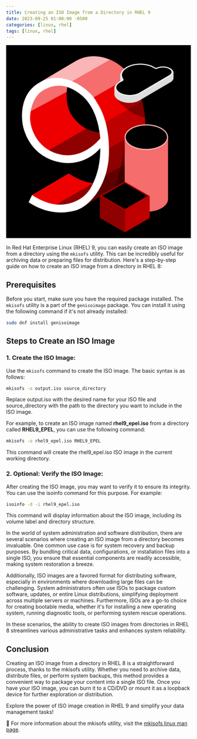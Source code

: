 ```yaml
---
title: Creating an ISO Image from a Directory in RHEL 9
date: 2023-09-25 01:00:00 -0500
categories: [linux, rhel]
tags: [linux, rhel]
---
```


![Creating an ISO Image from a Directory in RHEL 9](/assets/img/posts/2023/create_iso_from_directory/create_iso_from_directory.png)


In Red Hat Enterprise Linux (RHEL) 9, you can easily create an ISO image from a directory using the `mkisofs` utility. This can be incredibly useful for archiving data or preparing files for distribution. Here's a step-by-step guide on how to create an ISO image from a directory in RHEL 8:

## Prerequisites

Before you start, make sure you have the required package installed. The `mkisofs` utility is a part of the `genisoimage` package. You can install it using the following command if it's not already installed:

```bash
sudo dnf install genisoimage
```


## Steps to Create an ISO Image

### 1. Create the ISO Image:

Use the `mkisofs` command to create the ISO image. The basic syntax is as follows:

```bash
mkisofs -o output.iso source_directory
```

Replace output.iso with the desired name for your ISO file and source_directory with the path to the directory you want to include in the ISO image.

For example, to create an ISO image named **rhel9_epel.iso** from a directory called **RHEL9_EPEL**, you can use the following command:

```bash
mkisofs -o rhel9_epel.iso RHEL9_EPEL
```

This command will create the rhel9_epel.iso ISO image in the current working directory.

### 2. Optional: Verify the ISO Image:

After creating the ISO image, you may want to verify it to ensure its integrity. You can use the isoinfo command for this purpose. For example:

```bash
isoinfo -d -i rhel9_epel.iso
```

This command will display information about the ISO image, including its volume label and directory structure.

In the world of system administration and software distribution, there are several scenarios where creating an ISO image from a directory becomes invaluable. One common use case is for system recovery and backup purposes. By bundling critical data, configurations, or installation files into a single ISO, you ensure that essential components are readily accessible, making system restoration a breeze.

Additionally, ISO images are a favored format for distributing software, especially in environments where downloading large files can be challenging. System administrators often use ISOs to package custom software, updates, or entire Linux distributions, simplifying deployment across multiple servers or machines. Furthermore, ISOs are a go-to choice for creating bootable media, whether it's for installing a new operating system, running diagnostic tools, or performing system rescue operations.

In these scenarios, the ability to create ISO images from directories in RHEL 8 streamlines various administrative tasks and enhances system reliability.


## Conclusion

Creating an ISO image from a directory in RHEL 8 is a straightforward process, thanks to the mkisofs utility. Whether you need to archive data, distribute files, or perform system backups, this method provides a convenient way to package your content into a single ISO file. Once you have your ISO image, you can burn it to a CD/DVD or mount it as a loopback device for further exploration or distribution.

Explore the power of ISO image creation in RHEL 9 and simplify your data management tasks!


📝 For more information about the mkisofs utility, visit the [mkisofs linux man page](https://linux.die.net/man/8/mkisofs).



